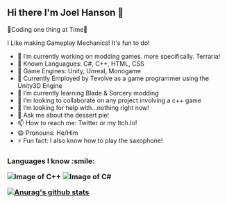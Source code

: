 ## Hi there I'm Joel Hanson 👋

🐲Coding one thing at Time🦄

I Like making Gameplay Mechanics! It's fun to do!

- 🔭 I’m currently working on modding games. more specifically. Terraria!
- 🐼 Known Languagues: C#, C++, HTML, CSS
- 🍂 Game Engines: Unity, Unreal, Monogame
- 🍎 Currently Employed by Tevolve as a game programmer using the Unity3D Engine
- 🌱 I’m currently learning  Blade & Sorcery modding
- 👯 I’m looking to collaborate on any project involving a c++ game
- 🤔 I’m looking for help with...nothing right now!
- 💬 Ask me about the dessert pie!
- 📫 How to reach me: Twitter or my Itch.Io!
- 😄 Pronouns: He/Him
- ⚡ Fun fact: I also know how to play the saxophone!



<h3>Languages I know :smile:


![Image of C++](https://i.imgur.com/qqXarjr.png) ![Image of C#](https://i.imgur.com/etGxLZ3.png)

[![Anurag's github stats](https://github-readme-stats.vercel.app/api?username=squizyton)](https://github.com/anuraghazra/github-readme-stats)
